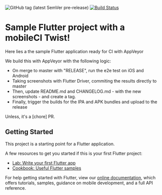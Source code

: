 ![GitHub tag (latest SemVer pre-release)](https://img.shields.io/github/v/tag/caveman280/sample-flutter-mobileci?include_prereleases&style=for-the-badge) [![Build Status](https://img.shields.io/travis/caveman280/sample-flutter-mobileci/master.svg?style=for-the-badge&label=Build:+master)](https://travis-ci.org/caveman280/sample-flutter-mobileci)

# Sample Flutter project with a mobileCI Twist!

Here lies a the sample Flutter application ready for CI with AppVeyor

We build this with AppVeyor with the following logic:

- On merge to master with "RELEASE", run the e2e test on iOS and Android
- Taking screenshots with Flutter Driver, commiting the results directly to master
- Then, update README.md and CHANGELOG.md - with the new screenshots - and create a tag.
- Finally, trigger the builds for the IPA and APK bundles and upload to the release

Unless, it's a \[chore] PR.

## Getting Started

This project is a starting point for a Flutter application.

A few resources to get you started if this is your first Flutter project:

- [Lab: Write your first Flutter app](https://flutter.dev/docs/get-started/codelab)
- [Cookbook: Useful Flutter samples](https://flutter.dev/docs/cookbook)

For help getting started with Flutter, view our
[online documentation](https://flutter.dev/docs), which offers tutorials,
samples, guidance on mobile development, and a full API reference.
